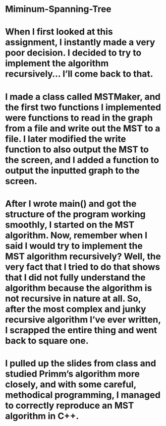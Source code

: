 # Miminum-Spanning-Tree
# When I first looked at this assignment, I instantly made a very poor decision.  I decided to try to implement the algorithm recursively…  I’ll come back to that.

# I made a class called MSTMaker, and the first two functions I implemented were functions to read in the graph from a file and write out the MST to a file.  I later modified the write function to also output the MST to the screen, and I added a function to output the inputted graph to the screen.

# After I wrote main() and got the structure of the program working smoothly, I started on the MST algorithm.  Now, remember when I said I would try to implement the MST algorithm recursively?  Well, the very fact that I tried to do that shows that I did not fully understand the algorithm because the algorithm is not recursive in nature at all.  So, after the most complex and junky recursive algorithm I’ve ever written, I scrapped the entire thing and went back to square one.

# I pulled up the slides from class and studied Primm’s algorithm more closely, and with some careful, methodical programming, I managed to correctly reproduce an MST algorithm in C++.
